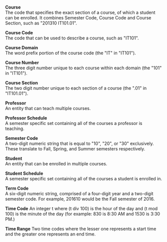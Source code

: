 
**Course**  
    The code that specifies the exact section of a course, of which a student can be enrolled. It combines Semester Code, Course Code and Course Section, such as "201310 IT101.01".
    
**Course Code**  
    The code that can be used to describe a course, such as "IT101".
    
**Course Domain**  
    The word prefix portion of the course code (the "IT" in "IT101").
    
**Course Number**  
    The three digit number unique to each course within each domain (the "101" in "IT101").

**Course Section**  
    The two digit number unique to each section of a course (the ".01" in "IT101.01").
    
**Professor**  
    An entity that can teach multiple courses.

**Professor Schedule**  
    A semester specific set containing all of the courses a professor is teaching. 
    
**Semester Code**  
    A two-digit numeric string that is equal to "10", "20", or "30" exclusively. These translate to Fall, Spring, and Summer semesters respectively.
    
**Student**  
    An entity that can be enrolled in multiple courses.

**Student Schedule**  
    A semester specific set containing all of the courses a student is enrolled in. 

**Term Code**  
    A six-digit numeric string, comprised of a four-digit year and a two-digit semester code. For example, 201610 would be the Fall semester of 2016.

**Time Code**
    An integer t where (t div 100) is the hour of the day and (t mod 100) is the minute of the day (for example: 830 is 8:30 AM and 1530 is 3:30 PM.)
    
**Time Range**
    Two time codes where the lesser one represents a start time and the greater one represents an end time.
